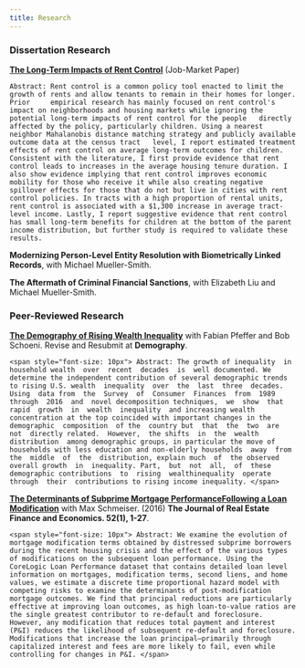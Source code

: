 ```yaml
---
title: Research
---
```


### Dissertation Research

[**The Long-Term Impacts of Rent Control**]("/assets/pdf/gross_matthew_jmp.pdf") (Job-Market Paper)  

    Abstract: Rent control is a common policy tool enacted to limit the growth of rents and allow tenants to remain in their homes for longer. Prior     empirical research has mainly focused on rent control's impact on neighborhoods and housing markets while ignoring the potential long-term impacts of rent control for the people   directly affected by the policy, particularly children. Using a nearest neighbor Mahalanobis distance matching strategy and publicly available outcome data at the census tract   level, I report estimated treatment effects of rent control on average long-term outcomes for children. Consistent with the literature, I first provide evidence that rent control leads to increases in the average housing tenure duration. I also show evidence implying that rent control improves economic mobility for those who receive it while also creating negative spillover effects for those that do not but live in cities with rent control policies. In tracts with a high proportion of rental units, rent control is associated with a $1,300 increase in average tract-level income. Lastly, I report suggestive evidence that rent control has small long-term benefits for children at the bottom of the parent income distribution, but further study is required to validate these results. 



**Modernizing Person-Level Entity Resolution with Biometrically Linked Records**, with Michael Mueller-Smith.

**The Aftermath of Criminal Financial Sanctions**, with Elizabeth Liu and Michael Mueller-Smith.

### Peer-Reviewed Research


[**The Demography of Rising Wealth Inequality**](http://theinequalitylab.com/wp-content/uploads/PfefferGrossSchoeni_DP-2019-1.pdf) with Fabian Pfeffer and Bob Schoeni. Revise and Resubmit at **Demography**.

    <span style="font-size: 10px"> Abstract: The growth of inequality  in household wealth  over  recent  decades  is  well documented. We determine the independent contribution of several demographic trends  to rising U.S. wealth  inequality  over  the  last  three  decades.  Using  data from  the  Survey  of  Consumer  Finances  from  1989  through  2016  and  novel decomposition techniques,  we  show  that rapid  growth  in  wealth  inequality  and increasing wealth concentration at the top coincided with important changes in the  demographic  composition  of the  country but  that  the  two  are  not  directly related.  However,  the shifts  in  the  wealth  distribution  among demographic groups, in particular the move of households with less education and non-elderly households  away  from  the  middle  of  the  distribution, explain much  of  the observed overall growth  in  inequality. Part,  but  not  all,  of  these  demographic contributions  to  rising  wealthinequality  operate through  their  contributions to rising income inequality. </span>

[**The Determinants of Subprime Mortgage PerformanceFollowing a Loan Modification**](https://www.urban.org/sites/default/files/2015/08/10/schmeiser_and_gross_jrefe_2016.pdf) with Max Schmeiser. (2016)  **The Journal of Real Estate Finance and Economics. 52(1), 1-27**.

    <span style="font-size: 10px"> Abstract: We examine the evolution of mortgage modification terms obtained by distressed subprime borrowers during the recent housing crisis and the effect of the various types of modifications on the subsequent loan performance. Using the CoreLogic Loan Performance dataset that contains detailed loan level information on mortgages, modification terms, second liens, and home values, we estimate a discrete time proportional hazard model with competing risks to examine the determinants of post-modification mortgage outcomes. We find that principal reductions are particularly effective at improving loan outcomes, as high loan-to-value ratios are the single greatest contributor to re-default and foreclosure. However, any modification that reduces total payment and interest (P&I) reduces the likelihood of subsequent re-default and foreclosure. Modifications that increase the loan principal—primarily through capitalized interest and fees are more likely to fail, even while controlling for changes in P&I. </span>


